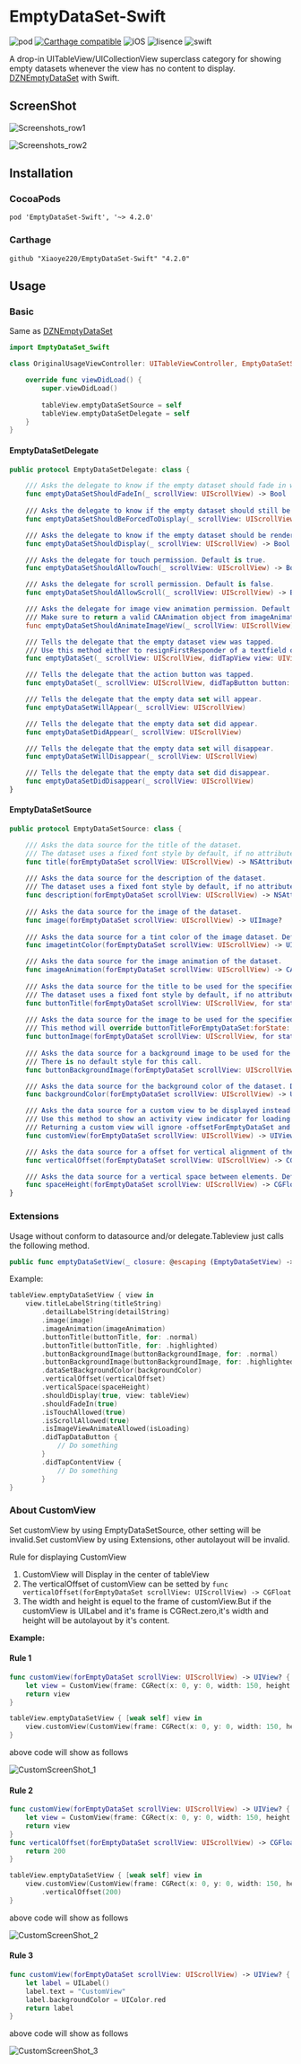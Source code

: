 # EmptyDataSet-Swift
![pod](https://img.shields.io/badge/pod-4.2.0-brightgreen.svg)
[![Carthage compatible](https://img.shields.io/badge/Carthage-compatible-4BC51D.svg?style=flat)](https://github.com/Carthage/Carthage)
![iOS](https://img.shields.io/badge/iOS-8.0-green.svg)
![lisence](https://img.shields.io/badge/license-MIT-orange.svg)
![swift](https://img.shields.io/badge/swift-5.0-red.svg)

A drop-in UITableView/UICollectionView superclass category for showing empty datasets whenever the view has no content to display.  [DZNEmptyDataSet](https://github.com/dzenbot/DZNEmptyDataSet/blob/master/README.md) with Swift.

## ScreenShot

![Screenshots_row1](https://github.com/Xiaoye220/EmptyDataSet-Swift/blob/master/EmptyDataSet-Swift/ScreenShot/Screenshots_row1.png)

![Screenshots_row2](https://github.com/Xiaoye220/EmptyDataSet-Swift/blob/master/EmptyDataSet-Swift/ScreenShot/Screenshots_row2.png)

## Installation

### CocoaPods
```
pod 'EmptyDataSet-Swift', '~> 4.2.0'
```

### Carthage

```
github "Xiaoye220/EmptyDataSet-Swift" "4.2.0"
```

## Usage
### Basic 
Same as [DZNEmptyDataSet](https://github.com/dzenbot/DZNEmptyDataSet/blob/master/README.md)

```swift
import EmptyDataSet_Swift

class OriginalUsageViewController: UITableViewController, EmptyDataSetSource, EmptyDataSetDelegate {

    override func viewDidLoad() {
        super.viewDidLoad()
        
        tableView.emptyDataSetSource = self
        tableView.emptyDataSetDelegate = self
    }
}
```
#### EmptyDataSetDelegate
```swift
public protocol EmptyDataSetDelegate: class {

    /// Asks the delegate to know if the empty dataset should fade in when displayed. Default is true.
    func emptyDataSetShouldFadeIn(_ scrollView: UIScrollView) -> Bool
    
    /// Asks the delegate to know if the empty dataset should still be displayed when the amount of items is more than 0. Default is false.
    func emptyDataSetShouldBeForcedToDisplay(_ scrollView: UIScrollView) -> Bool

    /// Asks the delegate to know if the empty dataset should be rendered and displayed. Default is true.
    func emptyDataSetShouldDisplay(_ scrollView: UIScrollView) -> Bool

    /// Asks the delegate for touch permission. Default is true.
    func emptyDataSetShouldAllowTouch(_ scrollView: UIScrollView) -> Bool

    /// Asks the delegate for scroll permission. Default is false.
    func emptyDataSetShouldAllowScroll(_ scrollView: UIScrollView) -> Bool

    /// Asks the delegate for image view animation permission. Default is false.
    /// Make sure to return a valid CAAnimation object from imageAnimationForEmptyDataSet:
    func emptyDataSetShouldAnimateImageView(_ scrollView: UIScrollView) -> Bool

    /// Tells the delegate that the empty dataset view was tapped.
    /// Use this method either to resignFirstResponder of a textfield or searchBar.
    func emptyDataSet(_ scrollView: UIScrollView, didTapView view: UIView)

    /// Tells the delegate that the action button was tapped.
    func emptyDataSet(_ scrollView: UIScrollView, didTapButton button: UIButton)

    /// Tells the delegate that the empty data set will appear.
    func emptyDataSetWillAppear(_ scrollView: UIScrollView)

    /// Tells the delegate that the empty data set did appear.
    func emptyDataSetDidAppear(_ scrollView: UIScrollView)

    /// Tells the delegate that the empty data set will disappear.
    func emptyDataSetWillDisappear(_ scrollView: UIScrollView)

    /// Tells the delegate that the empty data set did disappear.
    func emptyDataSetDidDisappear(_ scrollView: UIScrollView)
}
```

#### EmptyDataSetSource
```swift
public protocol EmptyDataSetSource: class {

    /// Asks the data source for the title of the dataset.
    /// The dataset uses a fixed font style by default, if no attributes are set. If you want a different font style, return a attributed string.
    func title(forEmptyDataSet scrollView: UIScrollView) -> NSAttributedString?
    
    /// Asks the data source for the description of the dataset.
    /// The dataset uses a fixed font style by default, if no attributes are set. If you want a different font style, return a attributed string.
    func description(forEmptyDataSet scrollView: UIScrollView) -> NSAttributedString?
    
    /// Asks the data source for the image of the dataset.
    func image(forEmptyDataSet scrollView: UIScrollView) -> UIImage?
    
    /// Asks the data source for a tint color of the image dataset. Default is nil.
    func imagetintColor(forEmptyDataSet scrollView: UIScrollView) -> UIColor?

    /// Asks the data source for the image animation of the dataset.
    func imageAnimation(forEmptyDataSet scrollView: UIScrollView) -> CAAnimation?
    
    /// Asks the data source for the title to be used for the specified button state.
    /// The dataset uses a fixed font style by default, if no attributes are set. If you want a different font style, return a attributed string.
    func buttonTitle(forEmptyDataSet scrollView: UIScrollView, for state: UIControlState) -> NSAttributedString?
    
    /// Asks the data source for the image to be used for the specified button state.
    /// This method will override buttonTitleForEmptyDataSet:forState: and present the image only without any text.
    func buttonImage(forEmptyDataSet scrollView: UIScrollView, for state: UIControlState) -> UIImage?
    
    /// Asks the data source for a background image to be used for the specified button state.
    /// There is no default style for this call.
    func buttonBackgroundImage(forEmptyDataSet scrollView: UIScrollView, for state: UIControlState) -> UIImage?

    /// Asks the data source for the background color of the dataset. Default is clear color.
    func backgroundColor(forEmptyDataSet scrollView: UIScrollView) -> UIColor?

    /// Asks the data source for a custom view to be displayed instead of the default views such as labels, imageview and button. Default is nil.
    /// Use this method to show an activity view indicator for loading feedback, or for complete custom empty data set.
    /// Returning a custom view will ignore -offsetForEmptyDataSet and -spaceHeightForEmptyDataSet configurations.
    func customView(forEmptyDataSet scrollView: UIScrollView) -> UIView?

    /// Asks the data source for a offset for vertical alignment of the content. Default is 0.
    func verticalOffset(forEmptyDataSet scrollView: UIScrollView) -> CGFloat

    /// Asks the data source for a vertical space between elements. Default is 11 pts.
    func spaceHeight(forEmptyDataSet scrollView: UIScrollView) -> CGFloat
}
```

### Extensions
Usage without conform to datasource and/or delegate.Tableview just calls the following method.

```swift
public func emptyDataSetView(_ closure: @escaping (EmptyDataSetView) -> Void)
```

Example:

```swift
tableView.emptyDataSetView { view in
    view.titleLabelString(titleString)
        .detailLabelString(detailString)
        .image(image)
        .imageAnimation(imageAnimation)
        .buttonTitle(buttonTitle, for: .normal)
        .buttonTitle(buttonTitle, for: .highlighted)
        .buttonBackgroundImage(buttonBackgroundImage, for: .normal)
        .buttonBackgroundImage(buttonBackgroundImage, for: .highlighted)
        .dataSetBackgroundColor(backgroundColor)
        .verticalOffset(verticalOffset)
        .verticalSpace(spaceHeight)
        .shouldDisplay(true, view: tableView)
        .shouldFadeIn(true)
        .isTouchAllowed(true)
        .isScrollAllowed(true)
        .isImageViewAnimateAllowed(isLoading)
        .didTapDataButton {
            // Do something
        }
        .didTapContentView {
            // Do something
        }
}

```

### About CustomView
Set customView by using EmptyDataSetSource, other setting will be invalid.Set customView by using Extensions, other autolayout will be invalid.

Rule for displaying CustomView
1. CustomView will Display in the center of tableView
2. The verticalOffset of customView can be setted by ```func verticalOffset(forEmptyDataSet scrollView: UIScrollView) -> CGFloat```
3. The width and height is equel to the frame of customView.But if the customView is UILabel and it's frame is CGRect.zero,it's width and height will be autolayout by it's content.

**Example:**

#### Rule 1
```swift
func customView(forEmptyDataSet scrollView: UIScrollView) -> UIView? {
    let view = CustomView(frame: CGRect(x: 0, y: 0, width: 150, height: 150))
    return view
}
```
```swift
tableView.emptyDataSetView { [weak self] view in
    view.customView(CustomView(frame: CGRect(x: 0, y: 0, width: 150, height: 150)))
}
```
above code will show as follows

![CustomScreenShot_1](https://github.com/Xiaoye220/EmptyDataSet-Swift/blob/master/EmptyDataSet-Swift/ScreenShot/CustomViewScreenShot_1.png)

#### Rule 2

```swift
func customView(forEmptyDataSet scrollView: UIScrollView) -> UIView? {
    let view = CustomView(frame: CGRect(x: 0, y: 0, width: 150, height: 150))
    return view
}
func verticalOffset(forEmptyDataSet scrollView: UIScrollView) -> CGFloat {
    return 200
}
```
```swift
tableView.emptyDataSetView { [weak self] view in
    view.customView(CustomView(frame: CGRect(x: 0, y: 0, width: 150, height: 150)))
        .verticalOffset(200)
}
```

above code will show as follows

![CustomScreenShot_2](https://github.com/Xiaoye220/EmptyDataSet-Swift/blob/master/EmptyDataSet-Swift/ScreenShot/CustomViewScreenShot_2.png)

#### Rule 3

```swift
func customView(forEmptyDataSet scrollView: UIScrollView) -> UIView? {
    let label = UILabel()
    label.text = "CustomView"
    label.backgroundColor = UIColor.red
    return label
}
```

above code will show as follows

![CustomScreenShot_3](https://github.com/Xiaoye220/EmptyDataSet-Swift/blob/master/EmptyDataSet-Swift/ScreenShot/CustomViewScreenShot_3.png)
